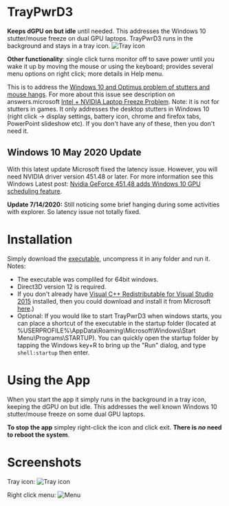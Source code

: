 # TrayPwrD3
**Keeps dGPU on but idle** until needed. This addresses the Windows 10 stutter/mouse freeze on dual GPU laptops. TrayPwrD3 runs in the background and stays in a tray icon.   ![Tray icon](screenshots/traypwr_icon1.png?raw=true "Tray icon")

**Other functionality**: single click turns monitor off to save power until you wake it up by moving the mouse or using the keyboard; provides several menu options on right click; more details in Help menu.

This is to address the [Windows 10 and Optimus problem of stutters and mouse hangs](https://forums.geforce.com/default/topic/860554/geforce-mobile-gpus/windows-10-and-optimus/15/). For more about this issue see description on answers.microsoft [Intel + NVIDIA Laptop Freeze Problem](https://answers.microsoft.com/en-us/windows/forum/windows_10-hardware/mobile-gtx-1060-freeze-problem/93e7004a-62b1-4211-8e37-4c136608865e). Note: it is not for stutters in games. It only addresses the desktop stutters in Windows 10 (right click -> display settings, battery icon, chrome and firefox tabs, PowerPoint slideshow etc).  If you don't have any of these, then you don't need it. 

## Windows 10 May 2020 Update

With this latest update Microsoft fixed the latency issue. However, you will need NVIDIA driver version 451.48 or later. For more information see this Windows Latest post: [Nvidia GeForce 451.48 adds Windows 10 GPU scheduling feature](https://www.windowslatest.com/2020/06/24/nvidia-geforce-451-48-windows-10-hardware-accelerated-gpu-scheduling/).
  
**Update 7/14/2020:** Still noticing some brief hanging during some activities with explorer. So latency issue not totally fixed.

# Installation
Simply download the [executable](https://github.com/jobeid/TrayPwrD3/tree/master/executable), uncompress it in any folder and run it. 
Notes:
- The executable was compliled for 64bit windows. 
- Direct3D version 12 is required.
- If you don't already have [Visual C++ Redistributable for Visual Studio 2015](https://www.microsoft.com/en-us/download/details.aspx?id=48145) installed, then you could download and install it from Microsoft [here](https://go.microsoft.com/fwlink/?LinkId=746572).)
- Optional: If you would like to start TrayPwrD3 when windows starts, you can place a shortcut of the executable in the startup folder (located at %USERPROFILE%\AppData\Roaming\Microsoft\Windows\Start Menu\Programs\STARTUP). You can quickly open the startup folder by tapping the Windows key+R to bring up the "Run" dialog, and type `shell:startup` then enter.

# Using the App
When you start the app it simply runs in the background in a tray icon, keeping the dGPU on but idle. This addresses the well known Windows 10 stutter/mouse freeze on some dual GPU laptops.

**To stop the app** simpley right-click the icon and click exit. **There is _no_ need to reboot the system**.

# Screenshots

Tray icon:   ![Tray icon](screenshots/traypwr_icon1.png?raw=true "Tray icon")


Right click menu:  ![Menu](screenshots/traypwr_rightclick1.png?raw=true "Menu")
